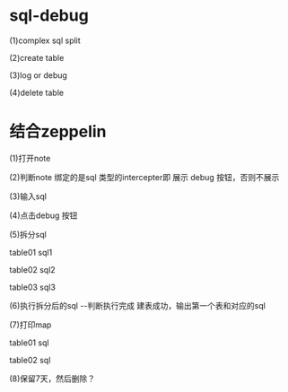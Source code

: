 # sql-debug

(1)complex sql split

(2)create table

(3)log or debug

(4)delete table



# 结合zeppelin

(1)打开note

(2)判断note 绑定的是sql 类型的intercepter即 展示 debug 按钮，否则不展示

(3)输入sql

(4)点击debug 按钮

(5)拆分sql

table01 sql1

table02 sql2

table03 sql3

(6)执行拆分后的sql --判断执行完成
建表成功，输出第一个表和对应的sql

(7)打印map

table01 sql

table02 sql

(8)保留7天，然后删除？